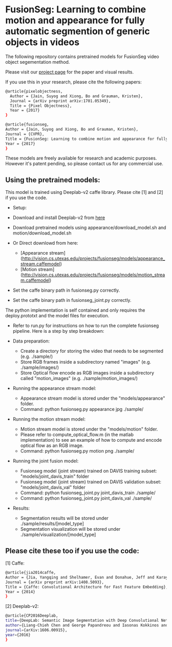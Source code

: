 # FusionSeg: Learning to combine motion and appearance for fully automatic segmention of generic objects in videos 

The following repository contains pretrained models for FusionSeg video object segementation method.

Please visit our [project page](http://vision.cs.utexas.edu/projects/fusionseg/) for the paper and visual results.

If you use this in your research, please cite the following papers:

```sh
@article{pixelobjectness,
  Author = {Jain, Suyog and Xiong, Bo and Grauman, Kristen},
  Journal = {arXiv preprint arXiv:1701.05349},
  Title = {Pixel Objectness},
  Year = {2017}
}
```

```sh
@article{fusionseg,
Author = {Jain, Suyog and Xiong, Bo and Grauman, Kristen},
Journal = {CVPR},
Title = {FusionSeg: Learning to combine motion and appearance for fully automatic segmention of generic objects in videos},
Year = {2017}
}
```

These models are freely available for research and academic purposes. However it's patent pending, so please contact us for any commercial use.

## Using the pretrained models:

This model is trained using Deeplab-v2 caffe library. Please cite [1] and [2] if you use the code.

- Setup: 
 - Download and install Deeplab-v2 from [here](https://bitbucket.org/aquariusjay/deeplab-public-ver2)
 - Download pretrained models using appearance/download_model.sh and motion/download_model.sh
 - Or Direct downlowd from here:
   - [Appearance stream] (http://vision.cs.utexas.edu/projects/fusionseg/models/appearance_stream.caffemodel)
    - [Motion stream] (http://vision.cs.utexas.edu/projects/fusionseg/models/motion_stream.caffemodel)

- Set the caffe binary path in fusionseg.py correctly.
- Set the caffe binary path in fusionseg_joint.py correctly.

The python implementation is self contained and only requires the deploy.prototxt and the model files for execution.

- Refer to run.py for instructions on how to run the complete fusionseg pipeline. Here is a step by step breakdown:

- Data preparation:
  - Create a directory for storing the video that needs to be segmented (e.g. ./sample/)
  - Store RGB frames inside a subdirectory named "images" (e.g. ./sample/images/)
  - Store Optical flow encode as RGB images inside a subdirectory called "motion_images" (e.g. ./sample/motion_images/)

- Running the appearance stream model:
  - Appearance stream model is stored under the "models/appearance" folder.
  - Command: python fusionseg.py appearance jpg ./sample/

- Running the motion stream model:
  - Motion stream model is stored under the "models/motion" folder.
  - Please refer to compute_optical_flow.m (in the matlab implementation) to see an example of how to compute and encode optical flow as an RGB image.
  - Command: python fusionseg.py motion png ./sample/

- Running the joint fusion model:
  - Fusionseg model (joint stream) trained on DAVIS training subset: "models/joint_davis_train" folder
  - Fusionseg model (joint stream) trained on DAVIS validation subset: "models/joint_davis_val" folder
  - Command: python fusionseg_joint.py joint_davis_train ./sample/
  - Command: python fusionseg_joint.py joint_davis_val ./sample/

- Results:
  - Segmentation results will be stored under ./sample/results/[model_type]
  - Segmentation visualization will be stored under ./sample/visualization/[model_type]

## Please cite these too if you use the code:

[1] Caffe:

```sh
@article{jia2014caffe,
Author = {Jia, Yangqing and Shelhamer, Evan and Donahue, Jeff and Karayev, Sergey and Long, Jonathan and Girshick, Ross and Guadarrama, Sergio and Darrell, Trevor},
Journal = {arXiv preprint arXiv:1408.5093},
Title = {Caffe: Convolutional Architecture for Fast Feature Embedding},
Year = {2014}
}
```

[2] Deeplab-v2:

```sh
@article{CP2016Deeplab,
title={DeepLab: Semantic Image Segmentation with Deep Convolutional Nets, Atrous Convolution, and Fully Connected CRFs},
author={Liang-Chieh Chen and George Papandreou and Iasonas Kokkinos and Kevin Murphy and Alan L Yuille},
journal={arXiv:1606.00915},
year={2016}
}
```
